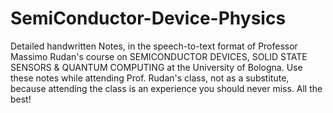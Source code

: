 # SemiConductor-Device-Physics
Detailed handwritten Notes, in the speech-to-text format of Professor Massimo Rudan's course on SEMICONDUCTOR DEVICES, SOLID STATE SENSORS & QUANTUM COMPUTING at the University of Bologna.
Use these notes while attending Prof. Rudan's class, not as a substitute, because attending the class is an experience you should never miss. All the best!
